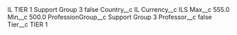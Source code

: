 <?xml version="1.0" encoding="UTF-8"?>
<CustomMetadata xmlns="http://soap.sforce.com/2006/04/metadata" xmlns:xsi="http://www.w3.org/2001/XMLSchema-instance" xmlns:xsd="http://www.w3.org/2001/XMLSchema">
    <label>IL TIER 1 Support Group 3</label>
    <protected>false</protected>
    <values>
        <field>Country__c</field>
        <value xsi:type="xsd:string">IL</value>
    </values>
    <values>
        <field>Currency__c</field>
        <value xsi:type="xsd:string">ILS</value>
    </values>
    <values>
        <field>Max__c</field>
        <value xsi:type="xsd:double">555.0</value>
    </values>
    <values>
        <field>Min__c</field>
        <value xsi:type="xsd:double">500.0</value>
    </values>
    <values>
        <field>ProfessionGroup__c</field>
        <value xsi:type="xsd:string">Support Group 3</value>
    </values>
    <values>
        <field>Professor__c</field>
        <value xsi:type="xsd:boolean">false</value>
    </values>
    <values>
        <field>Tier__c</field>
        <value xsi:type="xsd:string">TIER 1</value>
    </values>
</CustomMetadata>
